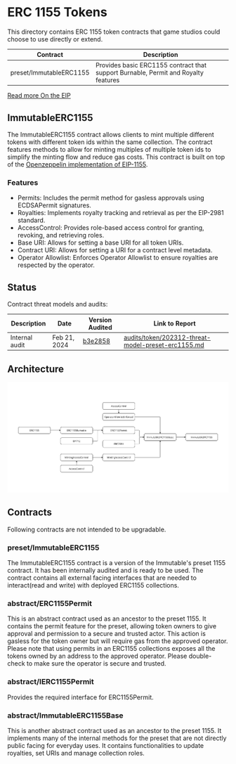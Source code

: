 # ERC 1155 Tokens

This directory contains ERC 1155 token contracts that game studios could choose to use
directly or extend.

| Contract                | Description                                                                        |
|-------------------------|------------------------------------------------------------------------------------|
| preset/ImmutableERC1155 | Provides basic ERC1155 contract that support Burnable, Permit and Royalty features | 

[Read more On the EIP](https://eips.ethereum.org/EIPS/eip-1155)

## ImmutableERC1155

The ImmutableERC1155 contract allows clients to mint multiple different tokens with different token ids within the
same collection. The contract features methods to allow for minting multiples of multiple token ids to simplify the
minting flow and reduce gas costs. This contract is built on top of
the [Openzeppelin implementation of EIP-1155](https://github.com/OpenZeppelin/openzeppelin-contracts/blob/master/contracts/token/ERC1155/ERC1155.sol).

### Features

- Permits: Includes the permit method for gasless approvals using ECDSAPermit signatures.
- Royalties: Implements royalty tracking and retrieval as per the EIP-2981 standard.
- AccessControl: Provides role-based access control for granting, revoking, and retrieving roles.
- Base URI: Allows for setting a base URI for all token URIs.
- Contract URI: Allows for setting a URI for a contract level metadata.
- Operator Allowlist: Enforces Operator Allowlist to ensure royalties are respected by the operator.

## Status

Contract threat models and audits:

| Description    | Date         | Version Audited                                                                                 | Link to Report                                                                                                    |
|----------------|--------------|-------------------------------------------------------------------------------------------------|-------------------------------------------------------------------------------------------------------------------|
| Internal audit | Feb 21, 2024 | [b3e2858](https://github.com/immutable/contracts/tree/b3e28586f16cc3759b66a3d825af3b9f78a49783) | [audits/token/202312-threat-model-preset-erc1155.md](../../../audits/token/202312-threat-model-preset-erc1155.md) |

## Architecture

![ImmutableERC1155 Architecture](../../../audits/token/202312-threat-model-preset-erc1155/ImmutableERC1155.jpg)

## Contracts

Following contracts are not intended to be upgradable.

### preset/ImmutableERC1155

The ImmutableERC1155 contract is a version of the Immutable's preset 1155 contract. It has been internally audited and
is ready to be used. The contract contains all external facing interfaces that are needed to interact(read and write)
with deployed ERC1155 collections.

### abstract/ERC1155Permit

This is an abstract contract used as an ancestor to the preset 1155. It contains the permit feature for the
preset, allowing token owners to give approval and permission to a secure and trusted actor. This action is gasless for
the token owner but will require gas from the approved operator. Please note that using permits in an ERC1155
collections exposes all the tokens owned by an address to the approved operator. Please double-check to make sure the
operator is secure and trusted.

### abstract/IERC1155Permit

Provides the required interface for ERC1155Permit.

### abstract/ImmutableERC1155Base

This is another abstract contract used as an ancestor to the preset 1155. It implements many of the internal methods for
the preset that are not directly public facing for everyday uses. It contains functionalities to update royalties, set
URIs and manage collection roles.

